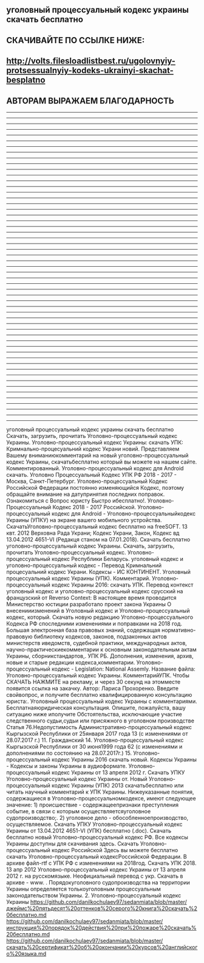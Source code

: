 уголовный процессуальный кодекс украины скачать бесплатно
--------------------------------------------------
СКАЧИВАЙТЕ ПО ССЫЛКЕ НИЖЕ:
--------------------------------------------------
http://volts.filesloadlistbest.ru/ugolovnyiy-protsessualnyiy-kodeks-ukrainyi-skachat-besplatno
--------------------------------------------------
АВТОРАМ ВЫРАЖАЕМ БЛАГОДАРНОСТЬ
--------------------------------------------------
--------------------------------------------------
--------------------------------------------------
--------------------------------------------------
--------------------------------------------------
--------------------------------------------------
--------------------------------------------------
--------------------------------------------------
--------------------------------------------------
--------------------------------------------------
--------------------------------------------------
--------------------------------------------------
--------------------------------------------------
--------------------------------------------------
--------------------------------------------------
--------------------------------------------------
--------------------------------------------------
--------------------------------------------------
--------------------------------------------------
--------------------------------------------------
--------------------------------------------------
--------------------------------------------------
--------------------------------------------------
--------------------------------------------------
--------------------------------------------------
--------------------------------------------------
--------------------------------------------------
--------------------------------------------------
--------------------------------------------------
--------------------------------------------------
--------------------------------------------------
--------------------------------------------------
--------------------------------------------------
--------------------------------------------------
--------------------------------------------------
--------------------------------------------------
--------------------------------------------------
--------------------------------------------------
--------------------------------------------------
--------------------------------------------------
--------------------------------------------------
--------------------------------------------------
--------------------------------------------------
--------------------------------------------------
--------------------------------------------------
--------------------------------------------------
--------------------------------------------------
--------------------------------------------------
--------------------------------------------------
--------------------------------------------------
--------------------------------------------------
--------------------------------------------------
--------------------------------------------------
--------------------------------------------------
--------------------------------------------------
--------------------------------------------------
уголовный процессуальный кодекс украины скачать бесплатно Скачать, загрузить, прочитать Уголовно-процессуальный кодекс Украины. Уголовно-процессуальный кодекс Украины: скачать УПК: Кримнально-процесуальний кодекс Украни новий. Представляем Вашему вниманиюкомментарий на новый уголовно-процессуальный кодекс Украины, скачатьбесплатно который вы можете на нашем сайте. Комментированный. Уголовно-процессуальный кодекс для Android  скачать. Уголовно Процессуальный Кодекс  УПК РФ 2018 - 2017 - Москва, Cанкт-Петербург. Уголовно-процессуальный Кодекс Российской Федерации постоянно изменяющийся Кодекс, поэтому обращайте внимание на датупринятия последних поправок. Ознакомиться с  Вопрос юристу Быстро ибесплатно!. Уголовно-Процессуальный Кодекс 2018 - 2017 Российской. Уголовно-процессуальный кодекс для Android - Уголовно-процессуальныйкодекс Украины (УПКУ) на экране вашего мобильного устройства. СкачатьУголовно-процессуальный кодекс бесплатно на freeSOFT. 13 квт. 2012  Верховна Рада Украни; Кодекс Украни, Закон, Кодекс вд 13.04.2012 4651-VI (Редакця станом на 07.01.2018). Скачать бесплатно уголовно-процессуальный кодекс Украины. Скачать, загрузить, прочитать Уголовно-процессуальный кодекс. Уголовно-процессуальный кодекс Республики Беларусь. уголовный кодекс и уголовно-процессуальный кодекс - Перевод
Кримнальний процесуальний кодекс Украни. Кодексы - ИС КОНТИНЕНТ. Уголовный процессуальный кодекс Украины (УПК). Комментарий. Уголовно-процессуальный кодекс Украины 2016: скачать УПК. Перевод контекст уголовный кодекс и уголовно-процессуальный кодекс cрусский на французский от Reverso Context: В настоящее время проводится Министерство юстиции разработало проект закона Украины О внесенииизменений в Уголовный кодекс и Уголовно-процессуальный кодекс, который. Скачать новую редакцию Уголовно-процессуального Кодекса РФ споследними изменениями и поправками на 2018 год. Большая электронная база правовых знаний, содержащая нормативно-правовую библиотеку кодексов, законов, подзаконных актов министерств иведомств, судебной практики, международных актов, научно-практическиекомментарии к основным законодательным актам Украины, сборникстандартов,. УПК РБ. Дополнения, изменения, архив, новые и старые редакции кодекса,комментарии. Уголовно-процессуальный кодекс - Legislation: National Assemly. Название файла: Уголовно-процессуальный кодекс Украины. КомментарийУПК. Чтобы СКАЧАТЬ  НАЖМИТЕ на рекламу, и через 30 секунд на этомместе появится ссылка на закачку. Автор: Лариса Прохоренко. Введите свойвопрос, и получите бесплатно квалифицированную консультацию юриста:. Уголовный процессуальный кодекс Украины с комментариями.  Бесплатнаяюридическая консультация. Опишите, пожалуйста, вашу ситуацию ниже иполучите  Обстоятельства, исключающие участие следственного судьи,судьи или присяжного в уголовном производстве  Статья 76.Недопустимость
Административно-процессуальный кодекс Кыргызской Республики от 25января 2017 года  13 (с изменениями от 28.07.2017 г.) 11. Гражданский 14. Уголовно-процессуальный кодекс Кыргызской Республики от 30 июня1999 года  62 (с изменениями и дополнениями по состоянию на 28.07.2017г.) 15. Уголовно-процессуальный кодекс Украины 2016 скачать новый. Кодексы Украины - Кодексы и законы Украины в аудиоформате. Уголовно-процессуальный кодекс Украины от 13 апреля 2012 г. Скачать УПКУ Уголовно-процессуальный кодекс Украины от. Новый Уголовно-процессуальный кодекс Украины (УПК) 2013 скачатьбесплатно или читать научный комментарий к УПК Украины. Нижеуказанные понятия, содержащиеся в Уголовно-процессуальномкодексе, имеют следующее значение: 1) происшествие - содержащеепризнаки преступления событие, в связи с которым осуществляетсяуголовное судопроизводство;. 2) уголовное дело - обособленноепроизводство, осуществляемое. Скачать УПКУ Уголовно-процессуальный кодекс Украины от 13.04.2012 4651-VI (УПК) бесплатно (.doc). Скачать бесплатно новый Уголовно-процессуальный кодекс РФ. Все кодексы Украины доступны для скачивания здесь. Скачать Уголовно-процессуальный кодекс Российской
Здесь вы можете бесплатно скачать Уголовно-процессуальный кодексРоссийской Федерации. В архиве файл-rtf с УПК РФ с изменениями на 2018год. Скачать УПК 2018. 13 апр 2012  Уголовно-процессуальный кодекс Украины от 13 апреля 2012 г. на русскомязыке. Неофициальный перевод c укр.  Скачать в архиве - www. . Порядокуголовного судопроизводства на территории Украины определяется толькоуголовным процессуальным законодательством Украины. 2. Уголовно-процессуальный кодекс Украины
https://github.com/danilkochulaev97/sedanmiata/blob/master/джеймс%20пятьдесят%20оттенков%20серого%20книга%20скачать%20бесплатно.md
https://github.com/danilkochulaev97/sedanmiata/blob/master/инструкция%20порядок%20действия%20при%20пожаре%20скачать%20бесплатно.md
https://github.com/danilkochulaev97/sedanmiata/blob/master/скачать%20сертификат%20об%20окончании%20курсов%20английского%20языка.md